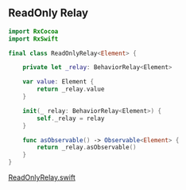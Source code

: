 ## ReadOnly Relay

```swift
import RxCocoa
import RxSwift

final class ReadOnlyRelay<Element> {

    private let _relay: BehaviorRelay<Element>

    var value: Element {
        return _relay.value
    }

    init(_ relay: BehaviorRelay<Element>) {
        self._relay = relay
    }

    func asObservable() -> Observable<Element> {
        return _relay.asObservable()
    }
}
```

[ReadOnlyRelay.swift](https://github.com/marty-suzuki/GitHubClientTestSample/blob/master/GitHubClientTestSample/Common/Util/ReadOnlyRelay.swift)
